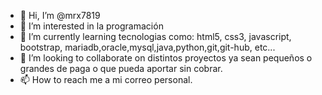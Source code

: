 - 👋 Hi, I’m @mrx7819
- 👀 I’m interested in  la programación
- 🌱 I’m currently learning  tecnologias como: html5, css3, javascript, bootstrap, mariadb,oracle,mysql,java,python,git,git-hub,  etc...
- 💞️ I’m looking to collaborate on  distintos proyectos ya sean  pequeños o grandes de paga o que pueda aportar sin cobrar.
 - 📫 How to reach me  a mi correo personal.
